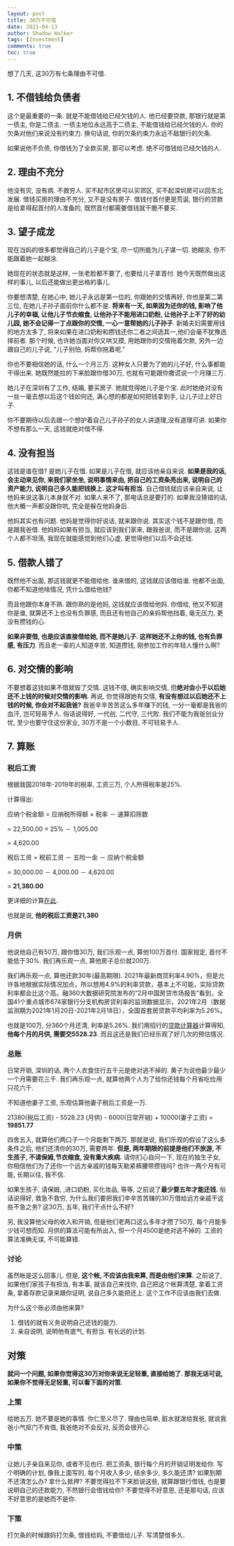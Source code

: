 ```yaml
---
layout: post
title: 30万不可借
date: 2021-04-13
author: Shadow Walker
tags: [Investment]
comments: true
toc: true
---
```


想了几天, 这30万有七条理由不可借. 


## 1. 不借钱给负债者

这个是最重要的一条. 就是不能借钱给已经欠钱的人. 他已经要贷款, 那银行就是第一债主, 你是二债主. 一债主地位永远高于二债主, 不能借钱给已经欠钱的人.  你的欠条对他们来说没有约束力. 换句话说, 你的欠条约束力永远不敌银行的欠条. 

如果说他不负债, 你借钱为了全款买房, 那可以考虑. 绝不可借钱给已经欠钱的人. 


## 2. 理由不充分

他没有灾, 没有病. 不救穷人. 买不起市区房可以买郊区, 买不起深圳房可以回东北发展. 借钱买房的理由不充分, 又不是没有房子. 借钱付首付更是荒诞, 银行的贷款是给拿得起首付的人准备的, 既然首付都需要借钱就干脆不要买. 

## 3. 望子成龙

现在当妈的很多都觉得自己的儿子是个宝, 尽一切所能为儿子谋一切. 她糊涂, 你不能跟着她一起糊涂. 

她现在的状态就是这样, 一张老脸都不要了, 也要给儿子拿首付.  她今天既然做出这样的事儿, 以后还能做出更出格的事儿. 

你要想清楚, 在她心中, 她儿子永远是第一位的, 你跟她的交情再好, 你也是第二第三位, 在她儿子孙子面前你什么都不是.  **将来有一天, 如果因为还你的钱, 影响了他儿子的幸福, 让他儿子节衣缩食, 让他孙子不能用进口奶粉, 让他孙子上不了好的幼儿园, 她不会记得一丁点跟你的交情, 一心一意帮她的儿子孙子**.  新婚夫妇需要用钱的地方太多了, 将来如果在进口奶粉和攒钱还你二者之间选其一,他们会毫不犹豫选择前者. 那个时候, 也许她当面对你又哄又摸, 用她跟你的交情拖着欠款, 另外一边跟自己的儿子说, "儿子别怕, 妈帮你拖着呢." 

你也不要相信她的话, 什么一个月三万. 这种女人只要为了她的儿子好, 什么事都能干得出来. 她既然能拉的下来脸跟你借30万, 也就有可能跟你撒谎说一个月赚三万.  

她儿子在深圳有了工作, 结婚, 要买房子. 她就觉得她儿子是个宝. 此时她绝对没有一丝一毫去想以后这个钱如何还, 满心想的都是如何把钱拿到手, 让儿子过上好日子. 

你不要期待以后去跟一个想护着自己儿子孙子的女人讲道理,没有道理可讲. 如果你不想有那么一天, 这钱就绝对借不得. 

## 4. 没有担当

这钱是谁在借? 是她儿子在借. 如果是儿子在借, 就应该他亲自来说.  **如果是我的话, 会主动来见你, 来我们家坐坐, 说明事情来由, 把自己的工资条亮出来, 说明自己的资产能力, 说明自己多久能把钱换上.  这才叫有担当.**  自己借钱就应该亲自来说, 让他妈来说这事儿本身就不对.  如果人来不了, 那电话总是要打的.  如果我没猜错的话, 他大概一声都没跟你吭, 完全是躲在他妈身后. 

他妈其实也有问题. 他妈是觉得你好说话, 就来跟你说. 其实这个钱不是跟你借, 而是跟我爸借. 他妈妈如果有担当, 就应该到我们家来, 跟我爸说, 而不是跟你说.  这两个人都不坦荡, 我现在就能感觉到他们心虚, 更觉得他们以后不会还钱. 

## 5. 借款人错了

既然他不出面, 那这钱就更不能借给他.  谁来借的, 这钱就应该借给谁.  他都不出面, 你都不知道他啥情况, 凭什么借给他钱? 

而且他跟你本身不熟. 跟你熟的是他妈, 这钱就应该借给他妈. 你借给, 他又不知道你是谁, 就算还不上也没有负罪感, 而且还有他自己的亲妈帮他挡着, 毫无压力, 更没有攒钱的心. 

**如果非要借, 也是应该直接借给她, 而不是她儿子. 这样她还不上你的钱, 也有负罪感, 有压力**.  而且老一辈的人知道辛苦, 知道攒钱, 刚参加工作的年轻人懂什么啊? 

## 6. 对交情的影响

不要想着这钱如果不借就毁了交情.  这钱不借, 确实影响交情, 但**绝对会小于以后她还不上钱的时候对交情的影响.**  再说, 你觉得跟她有交情, **有没有想过以后她还不上钱的时候, 你会对不起我爸?**   我爸辛辛苦苦这么多年赚下的钱, 一分一毫都是我爸的血汗, 岂可轻易予人.   俗话说得好, 一代创, 二代守, 三代败. 我们不能为我爸创业分忧, 至少也要守住这份家业, 30万不是一个小数目, 不可轻易予人. 

## 7. 算账

### 税后工资

根据我国2018年-2019年的税率, 工资三万, 个人所得税率是25%.

计算得出: 

应纳个税金额 = 应纳税所得额 × 税率 － 速算扣除数

= 22,500.00 × 25% － 1,005.00

= 4,620.00

税后工资 = 税前工资 － 五险一金 － 应纳个税金额

= 30,000.00 － 4,000.00 － 4,620.00

= **21,380.00**

更详细的计算[在此](https://www.taxspirit.com/2016/3209.html). 

也就是说, **他的税后工资是21,380**

### 月供

他说他自己有50万, 跟你借30万, 我们乐观一点, 算他100万首付.   国家规定, 首付不能低于30%. 我们再乐观一点, 算他房子总价就200万. 

我们再乐观一点, 算他还款30年(最高期限).  2021年最新商贷利率4.90%，但是允许各地根据实际情况加点，所以想用4.9%的利率贷款，基本上不可能，实际贷款利率都会比这个高。融360大数据研究院发布的“2月中国房贷市场报告”看到，全国41个重点城市674家银行分支机构房贷利率的监测数据显示，2021年2月（数据监测期为2021年1月20日-2021年2月18日），全国首套房贷款平均利率为5.26%。

也就是100万, 分360个月还清, 利率是5.26%. 我们用招行的[贷款计算器](https://www.cmbchina.com/CmbWebPubInfo/Cal_Loan_Per.aspx?chnl=dkjsq)计算得知, **他每个月的月供, 需要交5528.23**. 而且这还是我们已经乐观了好几次的预估情况. 

### 总账

日常开销, 深圳的话, 两个人衣食住行五千元是绝对逃不掉的.  黄子为说他最少最少一个月需要花三千. 我们再乐观一点, 就算他两个人为了给你还钱每个月省吃俭用只花六千. 

不知道他妻子工资, 乐观估算他妻子税后工资是一万. 

21380(税后工资) - 5528.23 (月供) - 6000(日常开销) + 10000(妻子工资) = **19851.77**

四舍五入, 就算他们两口子一个月能剩下两万. 那就是说,  我们乐观的假设了这么多条件之后, 他们还清你的30万, 需要两年.  **但是, 两年期限的前提是他们不旅游, 不生孩子, 不请保姆,节衣缩食, 没有重大疾病.** 请你扪心自问一下, 现在的独生子女, 你相信他们为了还你一个远方亲戚的钱每天勒紧裤腰带攒钱吗? 也许一两个月有可能, 长期以往, 我不信. 

如果生孩子, 请保姆, ,进口奶粉, 买化妆品, 等等, 之前说了**最少要五年才能还钱.**  俗话说得好, 救急不救穷, 为什么我们要把我们辛辛苦苦赚的30万借给远方亲戚干这些不急之务?  这30万, 五年, 我们干点什么不好? 

另, 我没算他父母的收入和开销, 但是他们老两口这么多年才攒了50万, 每个月能多少钱可想而知.  月供的算法可能有所出入, 但一个月4500是绝对逃不掉的. 工资的算法准确无误, 不可能算错. 

### 讨论

虽然帐是这么回事儿. 但是, **这个帐, 不应该由我来算, 而是由他们来算.** 之前说了, 如果他们家孩子有担当, 有本事, 就该自己来找你, 自己把这个帐算清楚, 拿着工资条, 拿着存款记录来跟你证明, 说自己多久能把还上. 这个工作不应该由我们去做.  

为什么这个账必须由他来算? 

1. 借钱的就有义务说明自己还钱的能力. 
2. 亲自说明, 说明他有底气, 有担当.  有长远的计划. 


## 对策

**就问一个问题, 如果你觉得这30万对你来说无足轻重, 直接给她了. 那我无话可说, 如果你不觉得无足轻重, 可以看下面的对策**. 

### 上策

给她五万. 她不要是她的事情. 你仁至义尽了.  理由也简单, 脏水就泼给我爸, 就说我爸小气抠门不肯借, 我爸绝对不会反对, 反而会很开心. 

### 中策

让她儿子亲自来见你, 或者不见也行. 把工资条, 银行每个月的开销证明发给你. 写个明确的计划, 像我上面写的, 每个月收入多少, 结余多少, 多久能还清?   如果到期不还清怎么办? 拿什么抵押?  不要觉得拉不下来脸说这些, 就算跟银行借钱, 也是要说明自己的还款能力, 不然银行会借钱给你?  不要觉得不好意思, 还是那句话, 应该不好意思的是她而不是你. 

### 下策

打欠条的时候跟妈打欠条, 借钱给妈, 不要借给儿子. 写清楚借多久. 